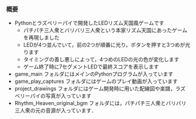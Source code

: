 ### 概要
* Pythonとラズベリーパイで開発したLEDリズム天国風ゲームです
  * パチパチ三人衆とバリバリ三人衆という本家リズム天国にあったゲームを再現しました
  * LEDが4つ並んでいて，前の2つが順番に光り，ボタンを押すと3つめが光ります
  * タイミングの善し悪しによって，4つめのLEDの光の色が変化します
  * ゲーム終了時に7セグメントLEDで最終スコアを表示します
* game_main フォルダにはメインのPythonプログラムが入っています
* game_play_captures フォルダにはゲームのプレイ動画が入っています
* project_drawings フォルダにはゲーム開発時に用いた配線図や楽譜，ラズベリーパイの写真が入っています
* Rhythm_Heaven_original_bgm フォルダには，パチパチ三人衆とバリバリ三人衆の元の音源が入っています．